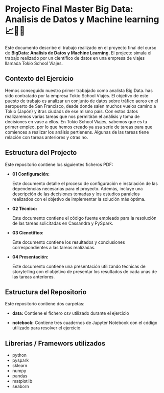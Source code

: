# Projecto Final Master Big Data: Analisis de Datos y Machine learning 📈🧑‍💻

Este documento describe el trabajo realizado en el proyecto final del curso de **BigData: Analisis de Datos y Machine Learning**.
El projecto simula el trabajo realizado por un científico de datos en una empresa de viajes llamada Tokio School Viajes.

## Contexto del Ejercicio
Hemos conseguido nuestro primer trabajado como analista Big Data. has sido contratado por la empresa Tokio School Viajes.
El objetivo de este puesto de trabajo es analizar un conjunto de datos sobre tráfico aereo en el aeropuerto de San Francisco, 
desde donde salen muchos vuelos camino a Tokio (Japón) y itras ciudads de ese mismo país.
Con estos datos realizaremos varias tareas que nos permitirán el análisis y toma de decisiones en vase a ellos.
En Tokio School Viajes, sabemos que es tu primer empleo, por lo que hemos creado ya usa serie de tareas para que comiences a realizar
los análsis pertienens. Algunas de las tareas tiene relación con tareas anteriores y otras no.

## Estructura del Projecto
Este repositorio contiene los siguientes ficheros PDF:
- **01 Configuración:**
  
  Este documento detalle el proceso de configuración e instalación de las dependencias necesarias para el proyecto.
  Además, incluye una descripción de las decisiones tomadas y los estudios paralelos realizados con el objetivo de implementar la solución más óptima.
  
- **02 Técnico:**

  Este documento contiene el código fuente empleado para la resolución de las tareas solicitadas en Cassandra y PySpark.
    
- **03 Cienctífico:**

    Este documento contiene los resultados y conclusiones correspondientes a las tareas realizadas.
  
- **04 Presentación:**

  Este documento contiene una presentación utilizando técnicas de storytelling con el objetivo de presentar los resultados de cada unas de las tareas anteriores.

## Estructura del Repositorio
Este repositorio contiene dos carpetas:
- **data:**
  Contiene el fichero csv utilizado durante el ejercicio

- **notebook:**
  Contiene tres cuadernos de Jupyter Notebook con el código utilizado para resolver el ejercicio

## Librerias / Framewors utilizados
- python
- pyspark
- sklearn
- numpy
- pandas
- matplotlib
- seaborn
